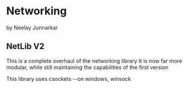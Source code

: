 # Networking
by Neelay Junnarkar

## NetLib V2
This is a complete overhaul of the networking library
It is now far more modular, while still maintaining the capabilities of the first version

This library uses csockets --on windows, winsock
